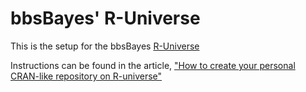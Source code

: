 # bbsBayes' R-Universe

This is the setup for the bbsBayes [R-Universe](https://bbsBayes.r-universe.dev)

Instructions can be found in the article, 
["How to create your personal CRAN-like repository on R-universe"](https://ropensci.org/blog/2021/06/22/setup-runiverse/)
